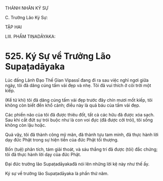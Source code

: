 THÁNH NHÂN KÝ SỰ

C. Trưởng Lão Ký Sự:

TẬP HAI

LIII. PHẨM TIṆADĀYAKA:

# 525. Ký Sự về Trưởng Lão Supaṭadāyaka

Lúc đấng Lãnh Đạo Thế Gian Vipassī đang đi ra sau việc nghỉ ngơi giữa ngày, tôi đã dâng cúng tấm vải đẹp và nhẹ. Tôi đã vui thích ở cõi trời một kiếp.

(Kể từ khi) tôi đã dâng cúng tấm vải đẹp trước đây chín mươi mốt kiếp, tôi không còn biết đến khổ cảnh; điều này là quả báu của tấm vải đẹp.

Các phiền não của tôi đã được thiêu đốt, tất cả các hữu đã được xóa sạch. Sau khi cắt đứt sự trói buộc như là con voi đực (đã được cởi trói), tôi sống không còn lậu hoặc.

Quả vậy, tôi đã thành công mỹ mãn, đã thành tựu tam minh, đã thực hành lời dạy đức Phật trong sự hiện tiền của đức Phật tối thượng.

Bốn (tuệ) phân tích, tám giải thoát, và sáu thắng trí đã được (tôi) đắc chứng; tôi đã thực hành lời dạy của đức Phật.

Đại đức trưởng lão Supaṭadāyakađã nói lên những lời kệ này như thế ấy.

Ký sự về trưởng lão Supaṭadāyaka là phần thứ năm.
